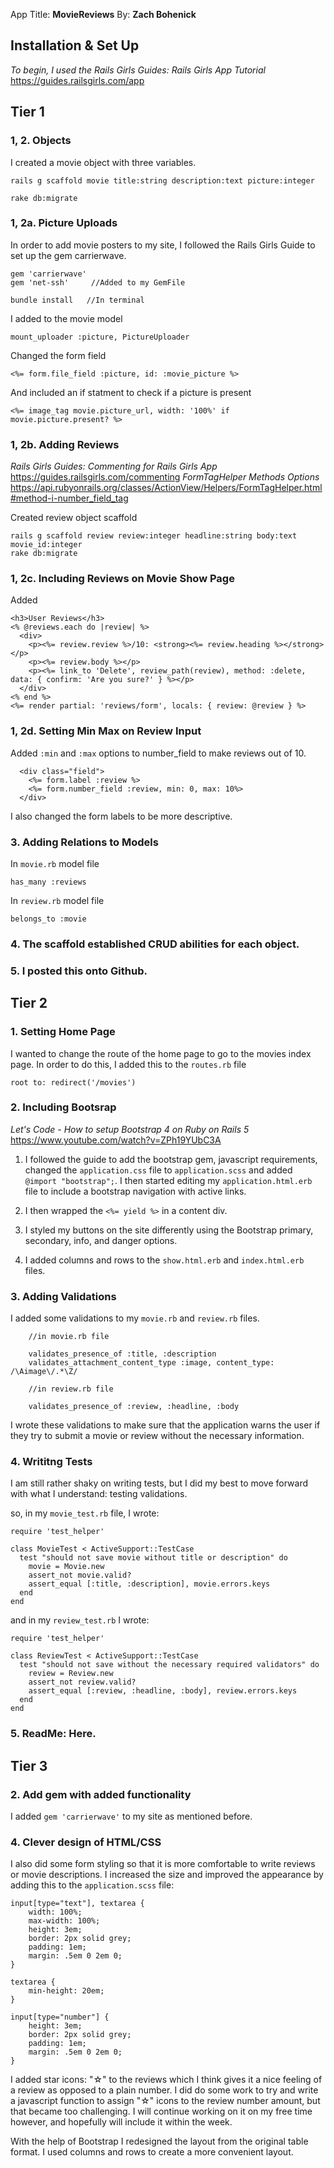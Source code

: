 App Title: **MovieReviews**
By: **Zach Bohenick**

## Installation & Set Up
*To begin, I used the Rails Girls Guides: Rails Girls App Tutorial*
https://guides.railsgirls.com/app

## Tier 1

### 1, 2. Objects

I created a movie object with three variables.

```
rails g scaffold movie title:string description:text picture:integer

rake db:migrate
```


### 1, 2a. Picture Uploads

In order to add movie posters to my site, I followed the Rails Girls Guide to set up the gem carrierwave.
```
gem 'carrierwave' 
gem 'net-ssh'     //Added to my GemFile

bundle install   //In terminal
```

I added to the movie model

```
mount_uploader :picture, PictureUploader
```
Changed the form field
```
<%= form.file_field :picture, id: :movie_picture %>
```
And included an if statment to check if a picture is present
```
<%= image_tag movie.picture_url, width: '100%' if movie.picture.present? %>
```

### 1, 2b. Adding Reviews
*Rails Girls Guides: Commenting for Rails Girls App*
https://guides.railsgirls.com/commenting
*FormTagHelper Methods Options*
https://api.rubyonrails.org/classes/ActionView/Helpers/FormTagHelper.html#method-i-number_field_tag

Created review object scaffold

```
rails g scaffold review review:integer headline:string body:text movie_id:integer
rake db:migrate
```
### 1, 2c. Including Reviews on Movie Show Page

Added

```
<h3>User Reviews</h3>
<% @reviews.each do |review| %>
  <div>
    <p><%= review.review %>/10: <strong><%= review.heading %></strong></p>
    <p><%= review.body %></p>
    <p><%= link_to 'Delete', review_path(review), method: :delete, data: { confirm: 'Are you sure?' } %></p>
  </div>
<% end %>
<%= render partial: 'reviews/form', locals: { review: @review } %>
```

### 1, 2d. Setting Min Max on Review Input

Added `:min` and `:max` options to number_field to make reviews out of 10.

```
  <div class="field">
    <%= form.label :review %>
    <%= form.number_field :review, min: 0, max: 10%>
  </div>
```
I also changed the form labels to be more descriptive.


### 3. Adding Relations to Models

In `movie.rb` model file
```
has_many :reviews
```
In `review.rb` model file
```
belongs_to :movie
```
### 4. The scaffold established CRUD abilities for each object.

### 5. I posted this onto Github.

## Tier 2

### 1. Setting Home Page

I wanted to change the route of the home page to go to the movies index page. In order to do this, I added this to the `routes.rb` file

```
root to: redirect('/movies')
```


### 2. Including Bootsrap
*Let's Code - How to setup Bootstrap 4 on Ruby on Rails 5*
https://www.youtube.com/watch?v=ZPh19YUbC3A

1. I followed the guide to add the bootstrap gem, javascript requirements, changed the `application.css` file to `application.scss` and added `@import "bootstrap";`. I then started editing my `application.html.erb` file to include a bootstrap navigation with active links.

2. I then wrapped the `<%= yield %>` in a content div.

3. I styled my buttons on the site differently using the Bootstrap primary, secondary, info, and danger options.

4. I added columns and rows to the `show.html.erb` and `index.html.erb` files.

### 3. Adding Validations

I added some validations to my `movie.rb` and `review.rb` files.

```
    //in movie.rb file

    validates_presence_of :title, :description
    validates_attachment_content_type :image, content_type: /\Aimage\/.*\Z/

    //in review.rb file

    validates_presence_of :review, :headline, :body
```

I wrote these validations to make sure that the application warns the user if they try to submit a movie or review without the necessary information.

### 4. Writitng Tests

I am still rather shaky on writing tests, but I did my best to move forward with what I understand: testing validations.

so, in my `movie_test.rb` file, I wrote:

```
require 'test_helper'

class MovieTest < ActiveSupport::TestCase
  test "should not save movie without title or description" do
    movie = Movie.new
    assert_not movie.valid?
    assert_equal [:title, :description], movie.errors.keys
  end
end
```
and in my `review_test.rb` I wrote:

```
require 'test_helper'

class ReviewTest < ActiveSupport::TestCase
  test "should not save without the necessary required validators" do
    review = Review.new
    assert_not review.valid?
    assert_equal [:review, :headline, :body], review.errors.keys
  end
end
```
### 5. ReadMe: Here.

## Tier 3

### 2. Add gem with added functionality

I added `gem 'carrierwave'` to my site as mentioned before.

### 4. Clever design of HTML/CSS

I also did some form styling so that it is more comfortable to write reviews or movie descriptions. I increased the size and improved the appearance by adding this to the `application.scss` file: 

```
input[type="text"], textarea {
    width: 100%;
    max-width: 100%;
    height: 3em;
    border: 2px solid grey;
    padding: 1em;
    margin: .5em 0 2em 0;
}

textarea {
    min-height: 20em;
}

input[type="number"] {
    height: 3em;
    border: 2px solid grey;
    padding: 1em;
    margin: .5em 0 2em 0;
}
```

I added star icons: "☆" to the reviews which I think gives it a nice feeling of a review as opposed to a plain number. I did do some work to try and write a javascript function to assign "☆" icons to the review number amount, but that became too challenging. I will continue working on it on my free time however, and hopefully will include it within the week.

With the help of Bootstrap I redesigned the layout from the original table format. I used columns and rows to create a more convenient layout.